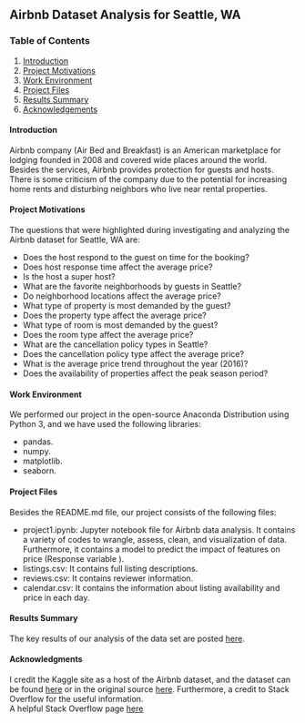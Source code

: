 ## Airbnb Dataset Analysis for Seattle, WA
### Table of Contents
1. [Introduction](#Introduction)
2. [Project Motivations](#Project-Motivations)
3. [Work Environment](#Work-Environment)
4. [Project Files](#Project-Files)
5. [Results Summary](#Results-Summary)
6. [Acknowledgements](#Acknowledgments)

#### Introduction
Airbnb company (Air Bed and Breakfast) is an American marketplace for lodging founded in 2008 and covered wide places around the world. Besides the services, Airbnb provides protection for guests and hosts. There is some criticism of the company due to the potential for increasing home rents and disturbing neighbors who live near rental properties.

#### Project Motivations
The questions that were highlighted during investigating and analyzing the Airbnb dataset for Seattle, WA are:
- Does the host respond to the guest on time for the booking?
- Does host response time affect the average price?
- Is the host a super host?
- What are the favorite neighborhoods by guests in Seattle?
- Do neighborhood locations affect the average price?
- What type of property is most demanded by the guest?
- Does the property type affect the average price?
- What type of room is most demanded by the guest?
- Does the room type affect the average price?
- What are the cancellation policy types in Seattle?
- Does the cancellation policy type affect the average price?
- What is the average price trend throughout the year (2016)?
- Does the availability of properties affect the peak season period?

#### Work Environment
We performed our project in the open-source Anaconda Distribution using Python 3, and we have used the following libraries:
- pandas.
- numpy.
- matplotlib.
- seaborn.

#### Project Files
Besides the README.md file, our project consists of the following files:
- project1.ipynb: Jupyter notebook file for Airbnb data analysis. It contains a variety of codes to wrangle, assess, clean, and visualization of data. Furthermore, it contains a model to predict the impact of features on price (Response variable ).
- listings.csv: It contains full listing descriptions.
- reviews.csv: It contains reviewer information.
- calendar.csv: It contains the information about listing availability and price in each day.

#### Results Summary
The key results of our analysis of the data set are posted [here](). 
#### Acknowledgments
I credit the Kaggle site as a host of the Airbnb dataset, and the dataset can be found [here](https://www.kaggle.com/airbnb/seattle/data) or in the original source [here](http://insideairbnb.com/get-the-data.html). Furthermore, a credit to Stack Overflow for the useful information.<br/>
A helpful Stack Overflow page [here](https://stackoverflow.com/questions/19966018/pandas-filling-missing-values-by-mean-in-each-group)
